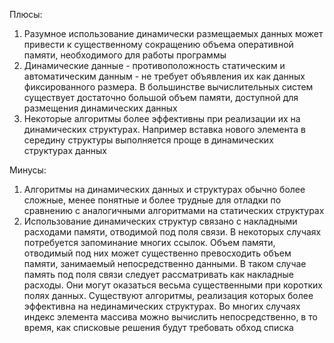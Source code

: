 Плюсы:
1. Разумное использование динамически размещаемых данных может привести к существенному сокращению объема оперативной памяти, необходимого для работы программы
2. Динамические данные - противоположность статическим и автоматическим данным - не требует объявления их как данных фиксированного размера. В большинстве вычислительных систем существует достаточно большой объем памяти, доступной для размещения динамических данных
3. Некоторые алгоритмы более эффективны при реализации их на динамических структурах. Например вставка нового элемента в середину структуры выполняется проще в динамических структурах данных

Минусы:
1. Алгоритмы на динамических данных и структурах обычно более сложные, менее понятные и более трудные для отладки по сравнению с аналогичными алгоритмами на статических структурах
2. Использование динамических структур связано с накладными расходами памяти, отводимой под поля связи. В некоторых случаях потребуется запоминание многих ссылок. Объем памяти, отводимый под них может существенно превосходить объем памяти, занимаемый непосредственно данными. В таком случае память под поля связи следует рассматривать как накладные расходы. Они могут оказаться весьма существенными при коротких полях данных. Существуют алгоритмы, реализация которых более эффективна на нединамических структурах. Во многих случаях индекс элемента массива можно вычислить непосредственно, в то время, как списковые решения будут требовать обход списка
